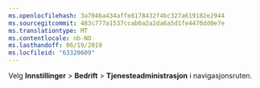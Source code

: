 ```yaml
---
ms.openlocfilehash: 3a7046a434affe8178432f4bc327a619182e2944
ms.sourcegitcommit: 483c777a1537ccab6a2a2da6a5d1fe4470dd0e7e
ms.translationtype: MT
ms.contentlocale: nb-NO
ms.lasthandoff: 06/19/2019
ms.locfileid: "63320609"
---
```

Velg **Innstillinger** > **Bedrift** > **Tjenesteadministrasjon** i navigasjonsruten.